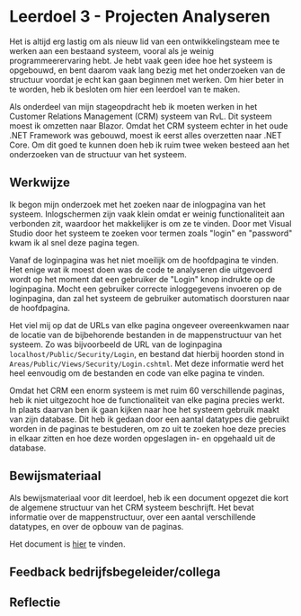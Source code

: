 ﻿# Leerdoel 3 - Projecten Analyseren

Het is altijd erg lastig om als nieuw lid van een ontwikkelingsteam mee te werken aan een bestaand systeem, vooral als je weinig programmeerervaring hebt. Je hebt vaak geen idee hoe het systeem is opgebouwd, en bent daarom vaak lang bezig met het onderzoeken van de structuur voordat je echt kan gaan beginnen met werken. Om hier beter in te worden, heb ik besloten om hier een leerdoel van te maken.

Als onderdeel van mijn stageopdracht heb ik moeten werken in het Customer Relations Management (CRM) systeem van RvL. Dit systeem moest ik omzetten naar Blazor. Omdat het CRM systeem echter in het oude .NET Framework was gebouwd, moest ik eerst alles overzetten naar .NET Core. Om dit goed te kunnen doen heb ik ruim twee weken besteed aan het onderzoeken van de structuur van het systeem.

## Werkwijze

Ik begon mijn onderzoek met het zoeken naar de inlogpagina van het systeem. Inlogschermen zijn vaak klein omdat er weinig functionaliteit aan verbonden zit, waardoor het makkelijker is om ze te vinden. Door met Visual Studio door het systeem te zoeken voor termen zoals "login" en "password" kwam ik al snel deze pagina tegen.

Vanaf de loginpagina was het niet moeilijk om de hoofdpagina te vinden. Het enige wat ik moest doen was de code te analyseren die uitgevoerd wordt op het moment dat een gebruiker de "Login" knop indrukte op de loginpagina. Mocht een gebruiker correcte inloggegevens invoeren op de loginpagina, dan zal het systeem de gebruiker automatisch doorsturen naar de hoofdpagina.

Het viel mij op dat de URLs van elke pagina ongeveer overeenkwamen naar de locatie van de bijbehorende bestanden in de mappenstructuur van het systeem. Zo was bijvoorbeeld de URL van de loginpagina `localhost/Public/Security/Login`, en bestand dat hierbij hoorden stond in `Areas/Public/Views/Security/Login.cshtml`. Met deze informatie werd het heel eenvoudig om de bestanden en code van elke pagina te vinden.

Omdat het CRM een enorm systeem is met ruim 60 verschillende paginas, heb ik niet uitgezocht hoe de functionaliteit van elke pagina precies werkt. In plaats daarvan ben ik gaan kijken naar hoe het systeem gebruik maakt van zijn database. Dit heb ik gedaan door een aantal datatypes die gebruikt worden in de paginas te bestuderen, om zo uit te zoeken hoe deze precies in elkaar zitten en hoe deze worden opgeslagen in- en opgehaald uit de database.

## Bewijsmateriaal

Als bewijsmateriaal voor dit leerdoel, heb ik een document opgezet die kort de algemene structuur van het CRM systeem beschrijft. Het bevat informatie over de mappenstructuur, over een aantal verschillende datatypes, en over de opbouw van de paginas.

Het document is [hier](Content/Stage3/Evidence/3) te vinden.

## Feedback bedrijfsbegeleider/collega
## Reflectie

